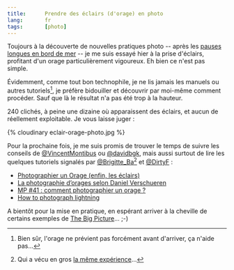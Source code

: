```yaml
---
title:      Prendre des éclairs (d'orage) en photo
lang:       fr
tags:       [photo]
---
```


Toujours à la découverte de nouvelles pratiques photo -- après les [pauses longues en bord de mer](/2009/06/along-the-shore.html) -- je me suis essayé hier à la prise d'éclairs, profitant d'un orage particulièrement vigoureux. Eh bien ce n'est pas simple.

Évidemment, comme tout bon technophile, je ne lis jamais les manuels ou autres tutoriels[^1], je préfère bidouiller et découvrir par moi-même comment procéder. Sauf que là le résultat n'a pas été trop à la hauteur.

240 clichés, à peine une dizaine où apparaissent des éclairs, et aucun de réellement exploitable. Je vous laisse juger :

{% cloudinary eclair-orage-photo.jpg %}

Pour la prochaine fois, je me suis promis de trouver le temps de suivre les conseils de [@VincentMontibus](http://twitter.com/VincentMontibus/statuses/3532445120) ou [@davidbgk](http://twitter.com/davidbgk/statuses/3532680352), mais aussi surtout de lire les quelques tutoriels signalés par [@Brigitte_Ba](http://twitter.com/Brigitte_Ba/statuses/3532851763)[^2] et [@DirtyF](http://www.twitter.com/DirtyF) :

- [Photographier un Orage (enfin, les éclairs)](http://www.tequilas-secrets.com/?2008/06/02/819-photographier-un-orage-enfin-les-eclairs)
- [La photographie d’orages selon Daniel Verschueren](http://www.chasseurs-orages.com/photographier-orage.htm)
- [MP #41 : comment photographier un orage ?](http://phototrend.fr/2009/07/mp-41-comment-photographier-un-orage/)
- [How to photograph lightning](http://www.weatherscapes.com/techniques.php?cat=lightning&page=lightning)

A bientôt pour la mise en pratique, en espérant arriver à la cheville de certains exemples de [The Big Picture](http://www.boston.com/bigpicture/2009/07/lightning.html)... ;-)

[^1]: Bien sûr, l'orage ne prévient pas forcément avant d'arriver, ça n'aide pas...

[^2]: Qui a vécu en gros [la même expérience](http://www.tequilas-secrets.com/?2009/05/25/1290-pour-une-nuit-avec-toi)...

